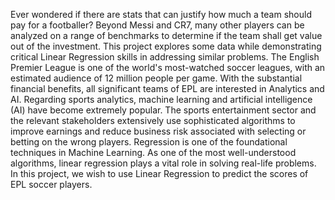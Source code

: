 Ever wondered if there are stats that can justify how much a team should pay for a footballer? Beyond Messi and CR7, many other players can be analyzed on a range of benchmarks to determine if the team shall get value out of the investment. This project explores some data while demonstrating critical Linear Regression skills in addressing similar problems. 
The English Premier League is one of the world's most-watched soccer leagues, with an estimated audience of 12 million people per game. With the substantial financial benefits, all significant teams of EPL are interested in Analytics and AI. Regarding sports analytics, machine learning and artificial intelligence (AI) have become extremely popular. The sports entertainment sector and the relevant stakeholders extensively use sophisticated algorithms to improve earnings and reduce business risk associated with selecting or betting on the wrong players. 
Regression is one of the foundational techniques in Machine Learning. As one of the most well-understood algorithms, linear regression plays a vital role in solving real-life problems. In this project, we wish to use Linear Regression to predict the scores of EPL soccer players.
